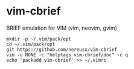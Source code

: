 # vim-cbrief
BRIEF emulation for VIM (vim, neovim, gvim)

```
mkdir -p ~/.vim/pack/opt
cd ~/.vim/pack/opt
git https://github.com/nereusx/vim-cbrief 
vim -u NONE -c "helptags vim-cbrief/doc" -c q
echo 'packadd vim-cbrief' >> ~/.vimrc
```
